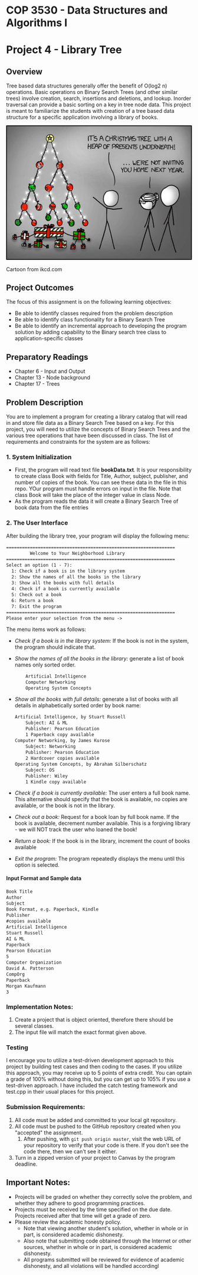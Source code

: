 # COP 3530 - Data Structures and Algorithms I
# Project 4 - Library Tree

## Overview 
Tree based data structures generally offer the benefit of O(log2 n) operations. Basic operations on Binary Search Trees (and other similar trees) involve creation, search, insertions and deletions, and lookup. Inorder traversal can provide a basic sorting on a key in tree node data.
This project is meant to familiarize the students with creation of a tree based data structure for a specific application involving a library of books.
 
 ![cartoon of tree](tree.jpg)
 
Cartoon from ikcd.com

## Project Outcomes 
The focus of this assignment is on the following learning objectives: 
* Be able to identify classes required from the problem description
* Be able to identify class functionality for a Binary Search Tree 
* Be able to identify an incremental approach to developing the program solution by adding capability to the Binary search tree class to application-specific classes

## Preparatory Readings

* Chapter 6 - Input and Output
* Chapter 13 - Node background
* Chapter 17 - Trees

## Problem Description
You are to implement a program for creating a library catalog that will read in and store file data as a Binary Search Tree based on a key. For this project, you will need to utilize the concepts of Binary Search Trees and the various tree operations that have been discussed in class. The list of requirements and constraints for the system are as follows:
### 1.	System Initialization 
  * First, the program will read text file **bookData.txt**. It is your responsibility to create class Book with fields for Title, Author, subject, publisher, and number of copies of the book. You can see these data in the file in this repo. YOur program must handle errors on input in the file. Note that class Book will take the place of the integer value in class Node.
  * As the program reads the data it will create a Binary Search Tree of book data from the file entries
### 2.	The User Interface
After building the library tree, your program will display the following menu:

```
================================================================
         Welcome to Your Neighborhood Library
================================================================ 
Select an option (1 - 7):
  1: Check if a book is in the library system
  2: Show the names of all the books in the library
  3: Show all the books with full details
  4: Check if a book is currently available
  5: Check out a book
  6: Return a book
  7: Exit the program
================================================================ 
Please enter your selection from the menu -> 
```

The menu items work as follows:
  * *Check if a book is in the library system:* If the book is not in the system, the program should indicate that. 
  * *Show the names of all the books in the library:* generate a list of book names only sorted order.
	```
		Artificial Intelligence
		Computer Networking
		Operating System Concepts
  	```
  * *Show all the books with full details:* generate a list of books with all details in alphabetically sorted order by book name:
  
	```
	Artificial Intelligence, by Stuart Russell
		Subject: AI & ML
		Publisher: Pearson Education
		1 Paperback copy available
	Computer Networking, by James Kurose
		Subject: Networking
		Publisher: Pearson Education
		2 Hardcover copies available
	Operating System Concepts, by Abraham Silberschatz
		Subject: OS
		Publisher: Wiley
		1 Kindle copy available
	```  
  * *Check if a book is currently available:* The user enters a full book name. This alternative should specify that the book is available, no copies are available, or the book is not in the library.
  * *Check out a book:* Request for a book loan by full book name. If the book is available, decrement number available. This is a forgiving library - we will NOT track the user who loaned the book!
  * *Return a book:* If the book is in the library, increment the count of books available
  * *Exit the program:* The program repeatedly displays the menu until this option is selected.

#### Input Format and Sample data
```
Book Title
Author
Subject
Book Format, e.g. Paperback, Kindle
Publisher
#copies available
Artificial Intelligence
Stuart Russell
AI & ML
Paperback
Pearson Education
5
Computer Organization
David A. Patterson
CompOrg
Paperback
Morgan Kaufmann
3
```

### Implementation Notes:
1. Create a project that is object oriented, therefore there should be several classes.
2. The input file will match the exact format given above.

### Testing
I encourage you to utilize a test-driven development approach to this project by building test cases and then coding to the cases. If you utilize this approach, you may receive up to 5 points of extra credit. You can optain a grade of 100% without doing this, but you can get up to 105% if you use a test-driven approach. I have included the catch testing framework and test.cpp in their usual places for this project.

### Submission Requirements:
1. All code must be added and committed to your local git repository.
2. All code must be pushed to the GitHub repository created when you "accepted" the assignment.
	1. After pushing, with `git push origin master`, visit the web URL of your repository to verify that your code is there.
	If you don't see the code there, then we can't see it either.
3. Turn in a zipped version of your project to Canvas by the program deadline.

## Important Notes:
* Projects will be graded on whether they correctly solve the problem, and whether they adhere to good programming practices.
* Projects must be received by the time specified on the due date. Projects received after that time will get a grade of zero.
* Please review the academic honesty policy.
	* Note that viewing another student's solution, whether in whole or in part, is considered academic dishonesty.
	* Also note that submitting code obtained through the Internet or other sources, whether in whole or in part, is considered academic dishonesty.
	* All programs submitted will be reviewed for evidence of academic dishonesty, and all violations will be handled accordingl
  

